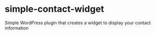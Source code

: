 # simple-contact-widget
Simple WordPress plugin that creates a widget to display your contact information

